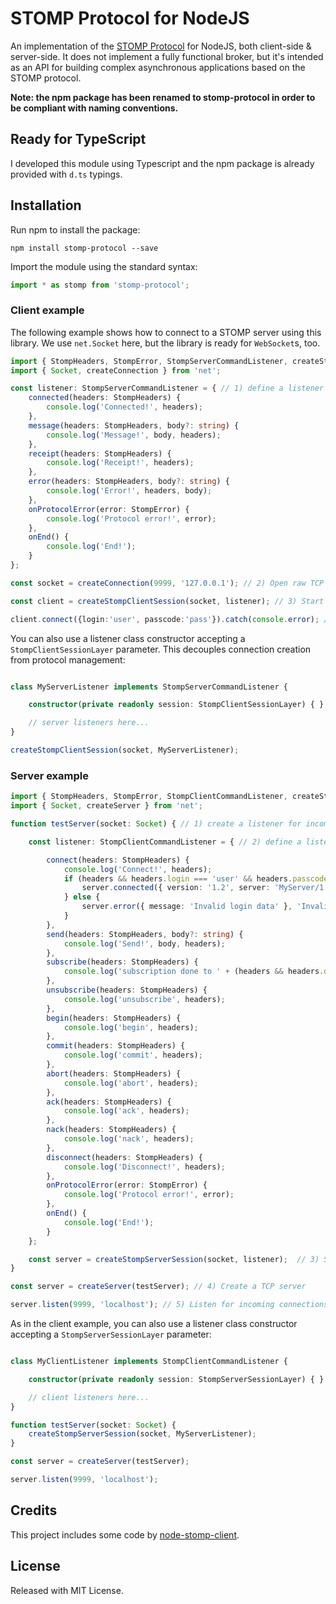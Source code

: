 # STOMP Protocol for NodeJS

An implementation of the [STOMP Protocol](https://stomp.github.io/) for NodeJS, both client-side & server-side. It does not implement a fully functional broker, but it's intended as an API for building complex asynchronous applications based on the STOMP protocol.

**Note: the npm package has been renamed to stomp-protocol in order to be compliant with naming conventions.**

## Ready for TypeScript

I developed this module using Typescript and the npm package is already provided with `d.ts` typings.

## Installation

Run npm to install the package:

```shell
npm install stomp-protocol --save
```

Import the module using the standard syntax:

```typescript
import * as stomp from 'stomp-protocol';
```

### Client example

The following example shows how to connect to a STOMP server using this library. We use `net.Socket` here, but the library is ready for `WebSocket`s, too.

```TypeScript
import { StompHeaders, StompError, StompServerCommandListener, createStompClientSession } from 'stomp-protocol';
import { Socket, createConnection } from 'net';

const listener: StompServerCommandListener = { // 1) define a listener for server-sent frames.
    connected(headers: StompHeaders) {
        console.log('Connected!', headers);
    },
    message(headers: StompHeaders, body?: string) {
        console.log('Message!', body, headers);
    },
    receipt(headers: StompHeaders) {
        console.log('Receipt!', headers);
    },
    error(headers: StompHeaders, body?: string) {
        console.log('Error!', headers, body);
    },
    onProtocolError(error: StompError) {
        console.log('Protocol error!', error);
    },
    onEnd() {
        console.log('End!');
    }
};

const socket = createConnection(9999, '127.0.0.1'); // 2) Open raw TCP socket to the server.

const client = createStompClientSession(socket, listener); // 3) Start a STOMP Session over the TCP socket.

client.connect({login:'user', passcode:'pass'}).catch(console.error); // 4) Send the first frame!
```

You can also use a listener class constructor accepting a `StompClientSessionLayer` parameter. This decouples connection creation from protocol management:

```Typescript

class MyServerListener implements StompServerCommandListener {

    constructor(private readonly session: StompClientSessionLayer) { }

    // server listeners here...
}

createStompClientSession(socket, MyServerListener);

```

### Server example

```TypeScript
import { StompHeaders, StompError, StompClientCommandListener, createStompServerSession } from 'stomp-protocol';
import { Socket, createServer } from 'net';

function testServer(socket: Socket) { // 1) create a listener for incoming raw TCP connections.

    const listener: StompClientCommandListener = { // 2) define a listener for client-sent frames.

        connect(headers: StompHeaders) {
            console.log('Connect!', headers);
            if (headers && headers.login === 'user' && headers.passcode === 'pass') {
                server.connected({ version: '1.2', server: 'MyServer/1.8.2' }).catch(console.error);
            } else {
                server.error({ message: 'Invalid login data' }, 'Invalid login data').catch(console.error);
            }
        },
        send(headers: StompHeaders, body?: string) {
            console.log('Send!', body, headers);
        },
        subscribe(headers: StompHeaders) {
            console.log('subscription done to ' + (headers && headers.destination));
        },
        unsubscribe(headers: StompHeaders) {
            console.log('unsubscribe', headers);
        },
        begin(headers: StompHeaders) {
            console.log('begin', headers);
        },
        commit(headers: StompHeaders) {
            console.log('commit', headers);
        },
        abort(headers: StompHeaders) {
            console.log('abort', headers);
        },
        ack(headers: StompHeaders) {
            console.log('ack', headers);
        },
        nack(headers: StompHeaders) {
            console.log('nack', headers);
        },
        disconnect(headers: StompHeaders) {
            console.log('Disconnect!', headers);
        },
        onProtocolError(error: StompError) {
            console.log('Protocol error!', error);
        },
        onEnd() {
            console.log('End!');
        }
    };

    const server = createStompServerSession(socket, listener);  // 3) Start a STOMP Session over the TCP socket.
}

const server = createServer(testServer); // 4) Create a TCP server

server.listen(9999, 'localhost'); // 5) Listen for incoming connections
```

As in the client example, you can also use a listener class constructor accepting a `StompServerSessionLayer` parameter:

```Typescript

class MyClientListener implements StompClientCommandListener {

    constructor(private readonly session: StompServerSessionLayer) { }

    // client listeners here...
}

function testServer(socket: Socket) {
    createStompServerSession(socket, MyServerListener);
}

const server = createServer(testServer);

server.listen(9999, 'localhost');

```

## Credits

This project includes some code by [node-stomp-client](https://github.com/easternbloc/node-stomp-client).

## License

Released with MIT License.
